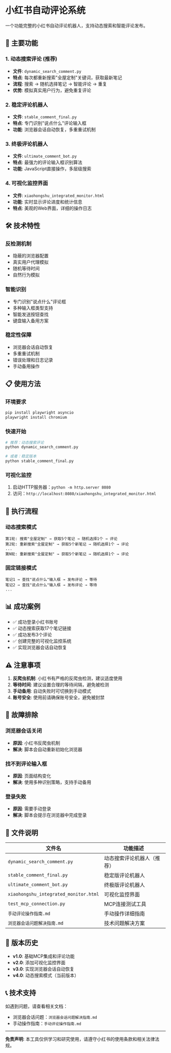 # 小红书自动评论系统

一个功能完整的小红书自动评论机器人，支持动态搜索和智能评论发布。

## 🚀 主要功能

### 1. 动态搜索评论 (推荐)
- **文件**: `dynamic_search_comment.py`
- **特点**: 每次都重新搜索"全屋定制"关键词，获取最新笔记
- **流程**: 搜索 → 随机选择笔记 → 智能评论 → 重复
- **优势**: 模拟真实用户行为，避免重复评论

### 2. 稳定评论机器人
- **文件**: `stable_comment_final.py`
- **特点**: 专门识别"说点什么"评论输入框
- **功能**: 浏览器会话自动恢复，多重重试机制

### 3. 终极评论机器人
- **文件**: `ultimate_comment_bot.py`
- **特点**: 最强力的评论输入框识别算法
- **功能**: JavaScript直接操作，多层级搜索

### 4. 可视化监控界面
- **文件**: `xiaohongshu_integrated_monitor.html`
- **功能**: 实时显示评论进度和统计信息
- **特点**: 美观的Web界面，详细的操作日志

## 🛠️ 技术特性

### 反检测机制
- 隐蔽的浏览器配置
- 真实用户代理模拟
- 随机等待时间
- 自然行为模拟

### 智能识别
- 专门识别"说点什么"评论框
- 多种输入框类型支持
- 智能发送按钮查找
- 键盘输入备用方案

### 稳定性保障
- 浏览器会话自动恢复
- 多重重试机制
- 错误处理和日志记录
- 手动备用操作

## 📋 使用方法

### 环境要求
```bash
pip install playwright asyncio
playwright install chromium
```

### 快速开始
```bash
# 推荐：动态搜索评论
python dynamic_search_comment.py

# 或者：稳定版本
python stable_comment_final.py
```

### 可视化监控
1. 启动HTTP服务器：`python -m http.server 8080`
2. 访问：`http://localhost:8080/xiaohongshu_integrated_monitor.html`

## 🎯 执行流程

### 动态搜索模式
```
第1轮: 搜索"全屋定制" → 获取5个笔记 → 随机选择1个 → 评论
第2轮: 重新搜索"全屋定制" → 获取5个新笔记 → 随机选择1个 → 评论
...
第N轮: 重新搜索"全屋定制" → 获取5个新笔记 → 随机选择1个 → 评论
```

### 固定链接模式
```
笔记1 → 查找"说点什么"输入框 → 发布评论 → 等待
笔记2 → 查找"说点什么"输入框 → 发布评论 → 等待
...
```

## 📊 成功案例

- ✅ 成功登录小红书账号
- ✅ 动态搜索获取17个笔记链接
- ✅ 成功发布3个评论
- ✅ 创建完整的可视化监控系统
- ✅ 实现浏览器会话自动恢复

## ⚠️ 注意事项

1. **反爬虫机制**: 小红书有严格的反爬虫检测，建议适度使用
2. **等待时间**: 建议设置合理的等待间隔，避免被检测
3. **手动备用**: 自动失败时可切换到手动模式
4. **账号安全**: 使用前请确保账号安全，避免被封禁

## 🔧 故障排除

### 浏览器会话关闭
- **原因**: 小红书反爬虫机制
- **解决**: 脚本会自动重新初始化浏览器

### 找不到评论输入框
- **原因**: 页面结构变化
- **解决**: 使用多种识别策略，支持手动备用

### 登录失败
- **原因**: 需要手动登录
- **解决**: 脚本会提示在浏览器中完成登录

## 📁 文件说明

| 文件名 | 功能描述 |
|--------|----------|
| `dynamic_search_comment.py` | 动态搜索评论机器人（推荐） |
| `stable_comment_final.py` | 稳定版评论机器人 |
| `ultimate_comment_bot.py` | 终极版评论机器人 |
| `xiaohongshu_integrated_monitor.html` | 可视化监控界面 |
| `test_mcp_connection.py` | MCP连接测试工具 |
| `手动评论操作指南.md` | 手动操作详细指南 |
| `浏览器会话问题解决指南.md` | 技术问题解决方案 |

## 🎉 版本历史

- **v1.0**: 基础MCP集成和评论功能
- **v2.0**: 添加可视化监控界面
- **v3.0**: 实现浏览器会话自动恢复
- **v4.0**: 动态搜索模式（当前版本）

## 📞 技术支持

如遇到问题，请查看相关文档：
- 浏览器会话问题：`浏览器会话问题解决指南.md`
- 手动操作指南：`手动评论操作指南.md`

---

**免责声明**: 本工具仅供学习和研究使用，请遵守小红书的使用条款和相关法律法规。